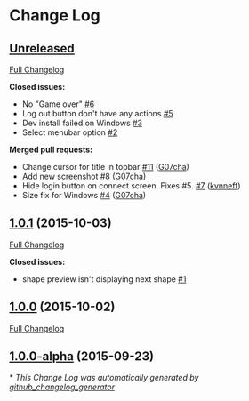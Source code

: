 # Change Log

## [Unreleased](https://github.com/kvnneff/bloxparty/tree/HEAD)

[Full Changelog](https://github.com/kvnneff/bloxparty/compare/1.0.1...HEAD)

**Closed issues:**

- No "Game over" [\#6](https://github.com/kvnneff/bloxparty/issues/6)
- Log out button don't have any actions [\#5](https://github.com/kvnneff/bloxparty/issues/5)
- Dev install failed on Windows [\#3](https://github.com/kvnneff/bloxparty/issues/3)
- Select menubar option [\#2](https://github.com/kvnneff/bloxparty/issues/2)

**Merged pull requests:**

- Change cursor for title in topbar [\#11](https://github.com/kvnneff/bloxparty/pull/11) ([G07cha](https://github.com/G07cha))
- Add new screenshot [\#8](https://github.com/kvnneff/bloxparty/pull/8) ([G07cha](https://github.com/G07cha))
- Hide login button on connect screen.  Fixes \#5. [\#7](https://github.com/kvnneff/bloxparty/pull/7) ([kvnneff](https://github.com/kvnneff))
- Size fix for Windows [\#4](https://github.com/kvnneff/bloxparty/pull/4) ([G07cha](https://github.com/G07cha))

## [1.0.1](https://github.com/kvnneff/bloxparty/tree/1.0.1) (2015-10-03)
[Full Changelog](https://github.com/kvnneff/bloxparty/compare/1.0.0...1.0.1)

**Closed issues:**

- shape preview isn't displaying next shape [\#1](https://github.com/kvnneff/bloxparty/issues/1)

## [1.0.0](https://github.com/kvnneff/bloxparty/tree/1.0.0) (2015-10-02)
[Full Changelog](https://github.com/kvnneff/bloxparty/compare/1.0.0-alpha...1.0.0)

## [1.0.0-alpha](https://github.com/kvnneff/bloxparty/tree/1.0.0-alpha) (2015-09-23)


\* *This Change Log was automatically generated by [github_changelog_generator](https://github.com/skywinder/Github-Changelog-Generator)*